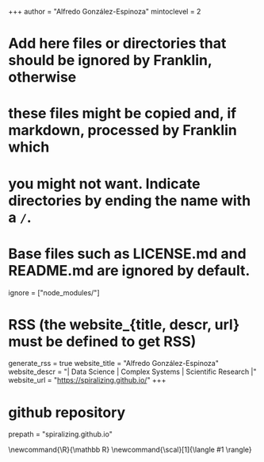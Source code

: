 <!--
Add here global page variables to use throughout your website.
-->
+++
author = "Alfredo González-Espinoza"
mintoclevel = 2

# Add here files or directories that should be ignored by Franklin, otherwise
# these files might be copied and, if markdown, processed by Franklin which
# you might not want. Indicate directories by ending the name with a `/`.
# Base files such as LICENSE.md and README.md are ignored by default.
ignore = ["node_modules/"]

# RSS (the website_{title, descr, url} must be defined to get RSS)
generate_rss = true
website_title = "Alfredo González-Espinoza"
website_descr = "| Data Science | Complex Systems | Scientific Research |"
website_url   = "https://spiralizing.github.io/"
+++

# github repository
prepath = "spiralizing.github.io"
<!--
Add here global latex commands to use throughout your pages.
-->
\newcommand{\R}{\mathbb R}
\newcommand{\scal}[1]{\langle #1 \rangle}
